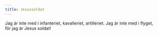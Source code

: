 ```yaml
---
title: Jesussoldat
---
```


Jag är inte med i infanteriet,
kavalleriet,
artilleriet.
Jag är inte med i flyget,
för jag är Jesus soldat!
